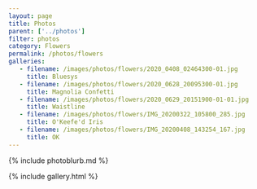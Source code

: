 ```yaml
---
layout: page
title: Photos
parent: ['../photos']
filter: photos
category: Flowers
permalink: /photos/flowers
galleries:
   - filename: /images/photos/flowers/2020_0408_02464300-01.jpg
     title: Bluesys
   - filename: /images/photos/flowers/2020_0628_20095300-01.jpg
     title: Magnolia Confetti
   - filename: /images/photos/flowers/2020_0629_20151900-01-01.jpg
     title: Waistline
   - filename: /images/photos/flowers/IMG_20200322_105800_285.jpg
     title: O'Keefe'd Iris
   - filename: /images/photos/flowers/IMG_20200408_143254_167.jpg
     title: OK
---
```


{% include photoblurb.md %}

{% include gallery.html %}
